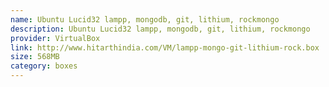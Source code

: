 ```yaml
---
name: Ubuntu Lucid32 lampp, mongodb, git, lithium, rockmongo
description: Ubuntu Lucid32 lampp, mongodb, git, lithium, rockmongo
provider: VirtualBox
link: http://www.hitarthindia.com/VM/lampp-mongo-git-lithium-rock.box
size: 568MB
category: boxes
---
```

